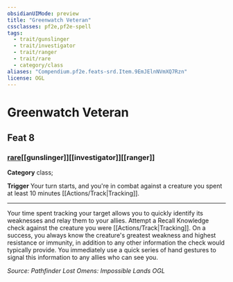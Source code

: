 ```yaml
---
obsidianUIMode: preview
title: "Greenwatch Veteran"
cssclasses: pf2e,pf2e-spell
tags:
  - trait/gunslinger
  - trait/investigator
  - trait/ranger
  - trait/rare
  - category/class
aliases: "Compendium.pf2e.feats-srd.Item.9EmJElnNVmXQ7Rzn"
license: OGL
---
```

# Greenwatch Veteran
## Feat 8
### [rare](rare "Rare Rarity Trait")[[gunslinger]][[investigator]][[ranger]]

**Category** class; 




**Trigger** Your turn starts, and you're in combat against a creature you spent at least 10 minutes [[Actions/Track|Tracking]].

* * *

Your time spent tracking your target allows you to quickly identify its weaknesses and relay them to your allies. Attempt a Recall Knowledge check against the creature you were [[Actions/Track|Tracking]]. On a success, you always know the creature's greatest weakness and highest resistance or immunity, in addition to any other information the check would typically provide. You immediately use a quick series of hand gestures to signal this information to any allies who can see you.

*Source: Pathfinder Lost Omens: Impossible Lands*
*OGL*